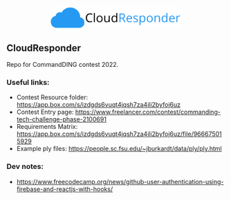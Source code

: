 <p align='center'>
	<img src="./img/logo.png" width=300 />
</p>


CloudResponder
---

Repo for CommandDING contest 2022.


### Useful links:
* Contest Resource folder: https://app.box.com/s/izdgds6vuqt4jqsh7za4ili2byfoj6uz
* Contest Entry page: https://www.freelancer.com/contest/commanding-tech-challenge-phase-2100691
* Requirements Matrix: https://app.box.com/s/izdgds6vuqt4jqsh7za4ili2byfoj6uz/file/966675015929
* Example ply files: https://people.sc.fsu.edu/~jburkardt/data/ply/ply.html

### Dev notes:
* https://www.freecodecamp.org/news/github-user-authentication-using-firebase-and-reactjs-with-hooks/